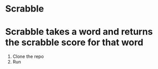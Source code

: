 # Scrabble

# Scrabble takes a word and returns the scrabble score for that word

1. Clone the repo
2. Run 

